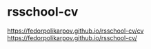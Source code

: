 # rsschool-cv
https://fedorpolikarpov.github.io/rsschool-cv/cv
https://fedorpolikarpov.github.io/rsschool-cv/
